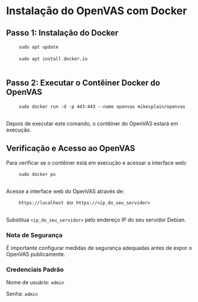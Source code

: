 <!DOCTYPE html>
<html lang="pt-br">
<head>
  <meta charset="UTF-8">
  <meta name="viewport" content="width=device-width, initial-scale=1.0">
</head>
<body>
  <h1>Instalação do OpenVAS com Docker</h1>

  <h2>Passo 1: Instalação do Docker</h2>
  <pre>
    <code>sudo apt update</code><br>
    <code>sudo apt install docker.io</code>
  </pre>

  <h2>Passo 2: Executar o Contêiner Docker do OpenVAS</h2>
  <pre>
    <code>sudo docker run -d -p 443:443 --name openvas mikesplain/openvas</code>
  </pre>

  <p>Depois de executar este comando, o contêiner do OpenVAS estará em execução.</p>

  <h2>Verificação e Acesso ao OpenVAS</h2>
  <p>Para verificar se o contêiner está em execução e acessar a interface web:</p>
  <pre>
    <code>sudo docker ps</code>
  </pre>
  <p>Acesse a interface web do OpenVAS através de:</p>
  <pre>
    <code>https://localhost</code> ou <code>https://&lt;ip_do_seu_servidor&gt;</code>
  </pre>

  <p>Substitua <code>&lt;ip_do_seu_servidor&gt;</code> pelo endereço IP do seu servidor Debian.</p>

  <h3>Nota de Segurança</h3>
  <p>É importante configurar medidas de segurança adequadas antes de expor o OpenVAS publicamente.</p>

  <h3>Credenciais Padrão</h3>
  <p>Nome de usuário: <code>admin</code></p>
  <p>Senha: <code>admin</code></p>
</body>
</html>
